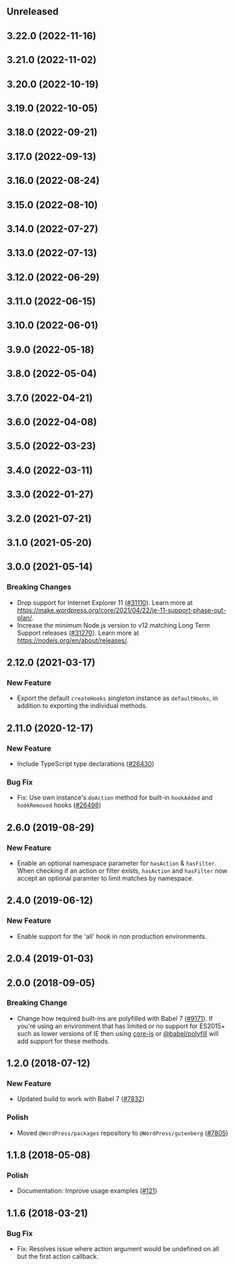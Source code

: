 <!-- Learn how to maintain this file at https://github.com/WordPress/gutenberg/tree/HEAD/packages#maintaining-changelogs. -->

## Unreleased

## 3.22.0 (2022-11-16)

## 3.21.0 (2022-11-02)

## 3.20.0 (2022-10-19)

## 3.19.0 (2022-10-05)

## 3.18.0 (2022-09-21)

## 3.17.0 (2022-09-13)

## 3.16.0 (2022-08-24)

## 3.15.0 (2022-08-10)

## 3.14.0 (2022-07-27)

## 3.13.0 (2022-07-13)

## 3.12.0 (2022-06-29)

## 3.11.0 (2022-06-15)

## 3.10.0 (2022-06-01)

## 3.9.0 (2022-05-18)

## 3.8.0 (2022-05-04)

## 3.7.0 (2022-04-21)

## 3.6.0 (2022-04-08)

## 3.5.0 (2022-03-23)

## 3.4.0 (2022-03-11)

## 3.3.0 (2022-01-27)

## 3.2.0 (2021-07-21)

## 3.1.0 (2021-05-20)

## 3.0.0 (2021-05-14)

### Breaking Changes

-   Drop support for Internet Explorer 11 ([#31110](https://github.com/WordPress/gutenberg/pull/31110)). Learn more at https://make.wordpress.org/core/2021/04/22/ie-11-support-phase-out-plan/.
-   Increase the minimum Node.js version to v12 matching Long Term Support releases ([#31270](https://github.com/WordPress/gutenberg/pull/31270)). Learn more at https://nodejs.org/en/about/releases/.

## 2.12.0 (2021-03-17)

### New Feature

-   Export the default `createHooks` singleton instance as `defaultHooks`, in addition to exporting the individual methods.

## 2.11.0 (2020-12-17)

### New Feature

-   Include TypeScript type declarations ([#26430](https://github.com/WordPress/gutenberg/pull/26430))

### Bug Fix

-   Fix: Use own instance's `doAction` method for built-in `hookAdded` and `hookRemoved` hooks ([#26498](https://github.com/WordPress/gutenberg/pull/26498))

## 2.6.0 (2019-08-29)

### New Feature

-   Enable an optional namespace parameter for `hasAction` & `hasFilter`. When checking if an action or filter exists, `hasAction` and `hasFilter` now accept an optional paramter to limit matches by namespace.

## 2.4.0 (2019-06-12)

### New Feature

-   Enable support for the 'all' hook in non production environments.

## 2.0.4 (2019-01-03)

## 2.0.0 (2018-09-05)

### Breaking Change

-   Change how required built-ins are polyfilled with Babel 7 ([#9171](https://github.com/WordPress/gutenberg/pull/9171)). If you're using an environment that has limited or no support for ES2015+ such as lower versions of IE then using [core-js](https://github.com/zloirock/core-js) or [@babel/polyfill](https://babeljs.io/docs/en/next/babel-polyfill) will add support for these methods.

## 1.2.0 (2018-07-12)

### New Feature

-   Updated build to work with Babel 7 ([#7832](https://github.com/WordPress/gutenberg/pull/7832))

### Polish

-   Moved `@WordPress/packages` repository to `@WordPress/gutenberg` ([#7805](https://github.com/WordPress/gutenberg/pull/7805))

## 1.1.8 (2018-05-08)

### Polish

-   Documentation: Improve usage examples ([#121](https://github.com/WordPress/packages/pull/121))

## 1.1.6 (2018-03-21)

### Bug Fix

-   Fix: Resolves issue where action argument would be undefined on all but the first action callback.
